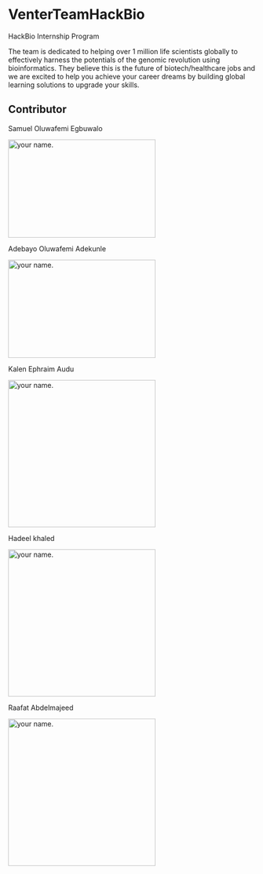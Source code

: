 # VenterTeamHackBio
HackBio Internship Program

The team is dedicated to helping over 1 million life scientists globally to effectively harness the potentials of the genomic revolution using bioinformatics. They believe this is the future of biotech/healthcare jobs and we are excited to help you achieve your career dreams by building global learning solutions to upgrade your skills.





## Contributor

Samuel Oluwafemi Egbuwalo 

<img src="https://user-images.githubusercontent.com/85350295/128296296-dddfca4f-ee3a-470a-b1de-2b8b9b144179.jpg" alt="your name." width="300" height= "200"/>

Adebayo Oluwafemi Adekunle

<img src="https://user-images.githubusercontent.com/88288059/128306099-6c63194d-890b-4e18-a5da-6ed7c3dca6b4.jpg" alt="your name." width="300" height= "200"/>


Kalen Ephraim Audu

<img src="https://user-images.githubusercontent.com/88288273/128369648-491e9c9b-86c0-4067-9232-a65dfadd0615.jpg" alt="your name." width="300" height= "300"/>

Hadeel khaled

<img src="https://user-images.githubusercontent.com/88321390/128371171-83ed5c23-7803-4595-868f-70ca9cc140b7.png" alt="your name." width="300" height= "300"/>

Raafat Abdelmajeed

<img src="https://user-images.githubusercontent.com/76243557/128511475-551f6fb3-665c-4dd4-b574-ffcd0fb87c68.jpg" alt="your name." width="300" height= "300"/>
